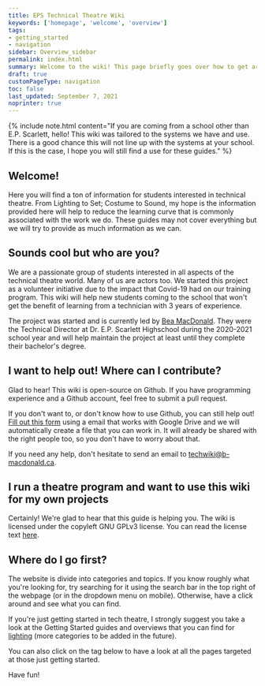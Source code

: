 ```yaml
---
title: EPS Technical Theatre Wiki
keywords: ['homepage', 'welcome', 'overview']
tags:
- getting_started
- navigation
sidebar: Overview_sidebar
permalink: index.html
summary: Welcome to the wiki! This page briefly goes over how to get around the website. Other topics will provide more in depth information.
draft: true
customPageType: navigation
toc: false
last_updated: September 7, 2021
noprinter: true
---
```


{% include note.html content="If you are coming from a school other than E.P. Scarlett, hello! This wiki was tailored to the systems we have and use. There is a good chance this will not line up with the systems at your school. If this is the case, I hope you will still find a use for these guides." %}

## Welcome!
Here you will find a ton of information for students interested in technical theatre. From Lighting to Set; Costume to Sound, my hope is the information provided here will help to reduce the learning curve that is commonly associated with the work we do. These guides may not cover everything but we will try to provide as much information as we can.

## Sounds cool but who are you?
We are a passionate group of students interested in all aspects of the technical theatre world. Many of us are actors too. We started this project as a volunteer initiative due to the impact that Covid-19 had on our training program. This wiki will help new students coming to the school that won't get the benefit of learning from a technician with 3 years of experience. 

The project was started and is currently led by [Bea MacDonald](https://github.com/Quantum158/). They were the Technical Director at Dr. E.P. Scarlett Highschool during the 2020-2021 school year and will help maintain the project at least until they complete their bachelor's degree.

## I want to help out! Where can I contribute?
Glad to hear! This wiki is open-source on Github. If you have programming experience and a Github account, feel free to submit a pull request.

If you don't want to, or don't know how to use Github, you can still help out! [Fill out this form](https://links.b-macdonald.ca/wikisurvey) using a email that works with Google Drive and we will automatically create a file that you can work in. It will already be shared with the right people too, so you don't have to worry about that.

If you need any help, don't hesitate to send an email to [techwiki@b-macdonald.ca](mailto:techwiki@b-macdonald.ca).

## I run a theatre program and want to use this wiki for my own projects
Certainly! We're glad to hear that this guide is helping you. The wiki is licensed under the copyleft GNU GPLv3 license. You can read the license text [here](https://github.com/epstechtheatre/epstechtheatre.github.io/blob/main/LICENSE).
## Where do I go first?
The website is divide into categories and topics. If you know roughly what you're looking for, try searching for it using the search bar in the top right of the webpage (or in the dropdown menu on mobile). Otherwise, have a click around and see what you can find. 

If you're just getting started in tech theatre, I strongly suggest you take a look at the Getting Started guides and overviews that you can find for [lighting](./Lighting) (more categories to be added in the future).

You can also click on the tag below to have a look at all the pages targeted at those just getting started.

Have fun!
